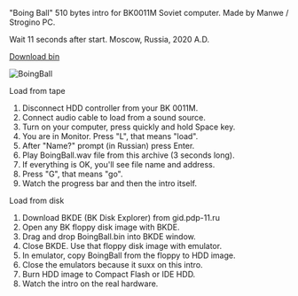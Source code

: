 "Boing Ball" 510 bytes intro for BK0011M Soviet computer. Made by Manwe / Strogino PC.

Wait 11 seconds after start. Moscow, Russia, 2020 A.D.

[Download bin](https://github.com/Manwe-SandS/BoingBall/releases/download/PDP11/BoingBall.bin)

![BoingBall](https://github.com/user-attachments/assets/a5adb3b5-6721-48a6-8bc2-7039b3b73665)

Load from tape
1. Disconnect HDD controller from your BK 0011M.
2. Connect audio cable to load from a sound source.
3. Turn on your computer, press quickly and hold Space key.
4. You are in Monitor. Press "L", that means "load".
5. After "Name?" prompt (in Russian) press Enter.
6. Play BoingBall.wav file from this archive (3 seconds long).
7. If everything is OK, you'll see file name and address.
8. Press "G", that means "go".
9. Watch the progress bar and then the intro itself.


Load from disk
1. Download BKDE (BK Disk Explorer) from gid.pdp-11.ru
2. Open any BK floppy disk image with BKDE.
3. Drag and drop BoingBall.bin into BKDE window.
4. Close BKDE. Use that floppy disk image with emulator.
5. In emulator, copy BoingBall from the floppy to HDD image.
6. Close the emulators because it suxx on this intro.
7. Burn HDD image to Compact Flash or IDE HDD.
8. Watch the intro on the real hardware.
